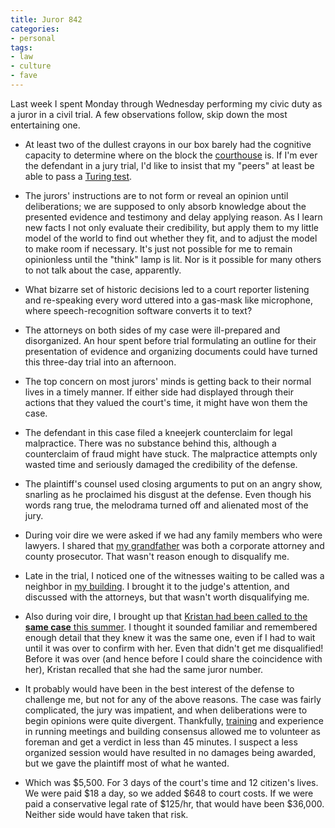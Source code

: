 ```yaml
---
title: Juror 842
categories:
- personal
tags:
- law
- culture
- fave
---
```


Last week I spent Monday through Wednesday performing my civic duty as a juror in a civil trial.  A few observations follow, skip down the most entertaining one.

  * At least two of the dullest crayons in our box barely had the cognitive capacity to determine where on the block the [courthouse][1] is.  If I'm ever the defendant in a jury trial, I'd like to insist that my "peers" at least be able to pass a [Turing test][2].

  * The jurors' instructions are to not form or reveal an opinion until deliberations; we are supposed to only absorb knowledge about the presented evidence and testimony and delay applying reason.  As I learn new facts I not only evaluate their credibility, but apply them to my little model of the world to find out whether they fit, and to adjust the model to make room if necessary.  It's just not possible for me to remain opinionless until the "think" lamp is lit.  Nor is it possible for many others to not talk about the case, apparently.

  * What bizarre set of historic decisions led to a court reporter listening and re-speaking every word uttered into a gas-mask like microphone, where speech-recognition software converts it to text?

  * The attorneys on both sides of my case were ill-prepared and disorganized.  An hour spent before trial formulating an outline for their presentation of evidence and organizing documents could have turned this three-day trial into an afternoon.

  * The top concern on most jurors' minds is getting back to their normal lives in a timely manner.  If either side had displayed through their actions that they valued the court's time, it might have won them the case.

  * The defendant in this case filed a kneejerk counterclaim for legal malpractice.  There was no substance behind this, although a counterclaim of fraud might have stuck.  The malpractice attempts only wasted time and seriously damaged the credibility of the defense.

  * The plaintiff's counsel used closing arguments to put on an angry show, snarling as he proclaimed his disgust at the defense.  Even though his words rang true, the melodrama turned off and alienated most of the jury.

  * During voir dire we were asked if we had any family members who were lawyers.  I shared that [my grandfather][3] was both a corporate attorney and county prosecutor.  That wasn't reason enough to disqualify me.

  * Late in the trial, I noticed one of the witnesses waiting to be called was a neighbor in [my building][4].  I brought it to the judge's attention, and discussed with the attorneys, but that wasn't worth disqualifying me.

  * Also during voir dire, I brought up that [Kristan had been called to the **same case** this summer][5].  I thought it sounded familiar and remembered enough detail that they knew it was the same one, even if I had to wait until it was over to confirm with her.  Even that didn't get me disqualified!  Before it was over (and hence before I could share the coincidence with her), Kristan recalled that she had the same juror number.

  * It probably would have been in the best interest of the defense to challenge me, but not for any of the above reasons.  The case was fairly complicated, the jury was impatient, and when deliberations were to begin opinions were quite divergent.  Thankfully, [training][6] and experience in running meetings and building consensus allowed me to volunteer as foreman and get a verdict in less than 45 minutes.  I suspect a less organized session would have resulted in no damages being awarded, but we gave the plaintiff most of what he wanted.

  * Which was $5,500.  For 3 days of the court's time and 12 citizen's lives.  We were paid $18 a day, so we added $648 to court costs.  If we were paid a conservative legal rate of $125/hr, that would have been $36,000.  Neither side would have taken that risk.

   [1]: http://www.courts.mo.gov/hosted/circuit22/Directions.htm#civil
   [2]: http://plato.stanford.edu/entries/turing-test/
   [3]: http://www.gerwitz.com/genealogy/individual.php?pid=I2691
   [4]: http://www.stlouislofts.com/703north13th.html
   [5]: http://almost.gerwitz.com/2006/06/07/jury-duty-day-one.html
   [6]: http://www.slu.edu/colleges/AS/PSY/

